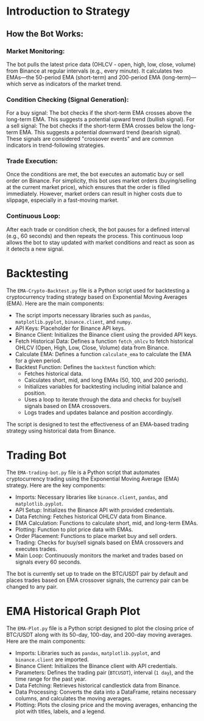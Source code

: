 # Introduction to Strategy

## How the Bot Works:

### Market Monitoring:
The bot pulls the latest price data (OHLCV - open, high, low, close, volume) from Binance at regular intervals (e.g., every minute). It calculates two EMAs—the 50-period EMA (short-term) and 200-period EMA (long-term)—which serve as indicators of the market trend.

### Condition Checking (Signal Generation):
For a buy signal: The bot checks if the short-term EMA crosses above the long-term EMA. This suggests a potential upward trend (bullish signal).
For a sell signal: The bot checks if the short-term EMA crosses below the long-term EMA. This suggests a potential downward trend (bearish signal).
These signals are considered "crossover events" and are common indicators in trend-following strategies.

### Trade Execution:
Once the conditions are met, the bot executes an automatic buy or sell order on Binance.
For simplicity, this bot uses market orders (buying/selling at the current market price), which ensures that the order is filled immediately. However, market orders can result in higher costs due to slippage, especially in a fast-moving market.

### Continuous Loop:
After each trade or condition check, the bot pauses for a defined interval (e.g., 60 seconds) and then repeats the process.
This continuous loop allows the bot to stay updated with market conditions and react as soon as it detects a new signal.

# Backtesting
The `EMA-Crypto-Backtest.py` file is a Python script used for backtesting a cryptocurrency trading strategy based on Exponential Moving Averages (EMA). Here are the main components:

- The script imports necessary libraries such as `pandas`, `matplotlib.pyplot`, `binance.client`, and `numpy`.
- API Keys: Placeholder for Binance API keys.
- Binance Client: Initializes the Binance client using the provided API keys.
- Fetch Historical Data: Defines a function `fetch_ohlcv` to fetch historical OHLCV (Open, High, Low, Close, Volume) data from Binance.
- Calculate EMA: Defines a function `calculate_ema` to calculate the EMA for a given period.
- Backtest Function: Defines the `backtest` function which:
  - Fetches historical data.
  - Calculates short, mid, and long EMAs (50, 100, and 200 periods).
  - Initializes variables for backtesting including initial balance and position.
  - Uses a loop to iterate through the data and checks for buy/sell signals based on EMA crossovers.
  - Logs trades and updates balance and position accordingly.

The script is designed to test the effectiveness of an EMA-based trading strategy using historical data from Binance.

# Trading Bot

The `EMA-trading-bot.py` file is a Python script that automates cryptocurrency trading using the Exponential Moving Average (EMA) strategy. Here are the key components:

- Imports: Necessary libraries like `binance.client`, `pandas`, and `matplotlib.pyplot`.
- API Setup: Initializes the Binance API with provided credentials.
- Data Fetching: Fetches historical OHLCV data from Binance.
- EMA Calculation: Functions to calculate short, mid, and long-term EMAs.
- Plotting: Function to plot price data with EMAs.
- Order Placement: Functions to place market buy and sell orders.
- Trading: Checks for buy/sell signals based on EMA crossovers and executes trades.
- Main Loop: Continuously monitors the market and trades based on signals every 60 seconds.

The bot is currently set up to trade on the BTC/USDT pair by default and places trades based on EMA crossover signals, the currency pair can be changed to any pair.

# EMA Historical Graph Plot

The `EMA-Plot.py` file is a Python script designed to plot the closing price of BTC/USDT along with its 50-day, 100-day, and 200-day moving averages. Here are the main components:

- Imports: Libraries such as `pandas`, `matplotlib.pyplot`, and `binance.client` are imported.
- Binance Client: Initializes the Binance client with API credentials.
- Parameters: Defines the trading pair (`BTCUSDT`), interval (`1 day`), and the time range for the past year.
- Data Fetching: Retrieves historical candlestick data from Binance.
- Data Processing: Converts the data into a DataFrame, retains necessary columns, and calculates the moving averages.
- Plotting: Plots the closing price and the moving averages, enhancing the plot with titles, labels, and a legend.
